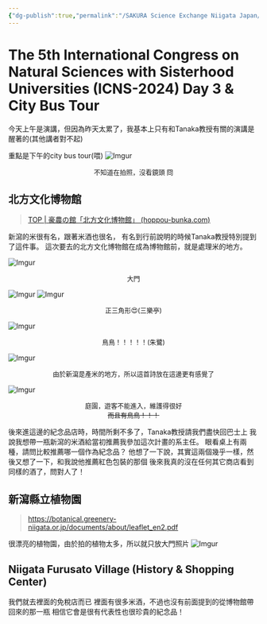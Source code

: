```yaml
---
{"dg-publish":true,"permalink":"/SAKURA Science Exchange Niigata Japan/5th_Day_ICNS_City_Bus_tour/","title":"5th Day - 5th ICNS & City Bus Tour ~ SAKURA Science exchange ~","noteIcon":"1","created":"2024-10-02T19:44:14.980+08:00","updated":"2024-10-02T20:18:26.170+08:00"}
---
```



# The 5th International Congress on Natural Sciences with Sisterhood Universities (ICNS-2024)  Day 3 & City Bus Tour

今天上午是演講，但因為昨天太累了，我基本上只有和Tanaka教授有關的演講是醒著的(其他講者對不起)

重點是下午的city bus tour(喂)
![Imgur](https://imgur.com/Hb8vJhu.jpeg)
<center><font size=2>
不知道在拍照，沒看鏡頭 冏
</font></center>

## 北方文化博物館
> [TOP | 豪農の館「北方文化博物館」 (hoppou-bunka.com)](https://hoppou-bunka.com/english/)

新瀉的米很有名，跟著米酒也很名，
有名到行前說明的時候Tanaka教授特別提到了這件事。
這次要去的北方文化博物館在成為博物館前，就是處理米的地方。

![Imgur](https://imgur.com/5eab7TA.jpeg)
<center><font size=2>
大門
</font></center>

![Imgur](https://imgur.com/uV0U73I.jpeg)
![Imgur](https://imgur.com/HTMaqlP.jpeg)
<center><font size=2>
正三角形😍(三樂亭)
</font></center>

![Imgur](https://imgur.com/v6YG7dr.jpeg)
<center><font size=2>
鳥鳥！！！！！(朱鷺)
</font></center>

![Imgur](https://imgur.com/h2k3RLj.jpeg)
<center><font size=2>
由於新瀉是產米的地方，所以這首詩放在這邊更有感覺了
</font></center>

![Imgur](https://imgur.com/bjNbnNi.jpeg)
<center><font size=2>
庭園，遊客不能進入，維護得很好<br>
<s>而且有鳥鳥！！！</s>
</font></center>

後來進這邊的紀念品店時，時間所剩不多了，Tanaka教授請我們盡快回巴士上
我說我想帶一瓶新瀉的米酒給當初推薦我參加這次計畫的系主任。
眼看桌上有兩種，請問比較推薦哪一個作為紀念品？
他想了一下說，其實這兩個幾乎一樣，然後又想了一下，和我說他推薦紅色包裝的那個
後來我真的沒在任何其它商店看到同樣的酒了，問對人了！

## 新瀉縣立植物園
> https://botanical.greenery-niigata.or.jp/documents/about/leaflet_en2.pdf

很漂亮的植物園，由於拍的植物太多，所以就只放大門照片
![Imgur](https://imgur.com/zl9UOVI.jpeg)

## Niigata Furusato Village (History & Shopping Center)
我們就去裡面的免稅店而已
裡面有很多米酒，不過也沒有前面提到的從博物館帶回來的那一瓶
相信它會是很有代表性也很珍貴的紀念品！